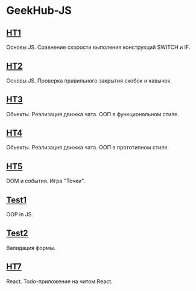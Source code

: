 # GeekHub-JS
## [HT1](https://alexandrchebotar.github.io/HT1/index.html)
Основы JS. Сравнение скорости выполения конструкций SWITCH и IF.

## [HT2](https://alexandrchebotar.github.io/HT2/index.html)
Основы JS. Проверка правильного закрытия скобок и кавычек.

## [HT3](https://alexandrchebotar.github.io/HT3/index.html)
Обьекты. Реализация движка чата. ООП в функциональном стиле.

## [HT4](https://alexandrchebotar.github.io/HT4/index.html)
Обьекты. Реализация движка чата. ООП в прототипном стиле.

## [HT5](https://alexandrchebotar.github.io/HT5/index.html)
DOM и события. Игра "Точки".

## [Test1](https://alexandrchebotar.github.io/Test1/index.html)
OOP in JS.

## [Test2](https://alexandrchebotar.github.io/Test2/index.html)
Валидация формы.

## [HT7](https://alexandrchebotar.github.io/HT7/no-redux/index.html)
React. Todo-приложение на читом React.
